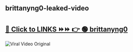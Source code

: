 
 ## brittanyng0-leaked-video 

# <h2><a href="https://clipsfans.com/brittanyng0&ref=git">🔗 Click to LINKS ⏩⏩ 👉 🟢 brittanyng0 </a></h2>

<a href="https://clipsfans.com/brittanyng0&ref=git" rel="nofollow" data-target="animated-image.originalLink"><img src="https://i.ibb.co.com/xMMVF88/686577567.gif" alt="Viral Video Original" style="max-width: 100%; display: inline-block;" data-target="animated-image.originalImage"></a>
